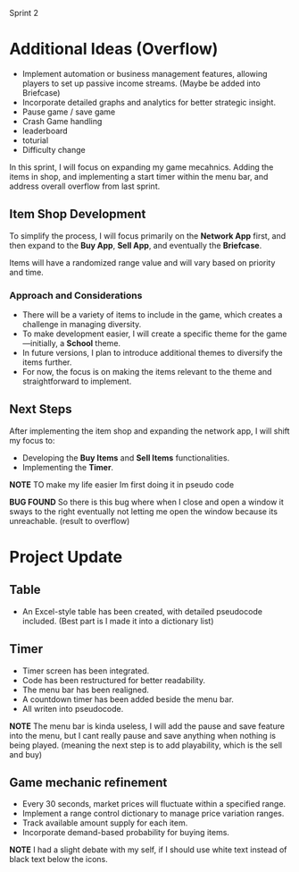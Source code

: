 Sprint 2

# Additional Ideas (Overflow)
- Implement automation or business management features, allowing players to set up passive income streams. (Maybe be added into Briefcase)
- Incorporate detailed graphs and analytics for better strategic insight.
- Pause game / save game
- Crash Game handling
- leaderboard
- toturial
- Difficulty change


In this sprint, I will focus on expanding my game mecahnics. Adding the items in shop, and implementing a start timer within the menu bar, and address overall overflow from last sprint.

## Item Shop Development

To simplify the process, I will focus primarily on the **Network App** first, and then expand to the **Buy App**, **Sell App**, and eventually the **Briefcase**.

Items will have a randomized range value and will vary based on priority and time. 

### Approach and Considerations
- There will be a variety of items to include in the game, which creates a challenge in managing diversity.
- To make development easier, I will create a specific theme for the game—initially, a **School** theme.
- In future versions, I plan to introduce additional themes to diversify the items further.
- For now, the focus is on making the items relevant to the theme and straightforward to implement.


## Next Steps

After implementing the item shop and expanding the network app, I will shift my focus to:

- Developing the **Buy Items** and **Sell Items** functionalities.
- Implementing the **Timer**.

**NOTE** TO make my life easier Im first doing it in pseudo code

**BUG FOUND** So there is this bug where when I close and open a window it sways to the right eventually not letting me open the window because its unreachable. (result to overflow)

# Project Update

## Table
- An Excel-style table has been created, with detailed pseudocode included. (Best part is I made it into a dictionary list)

## Timer
- Timer screen has been integrated.
- Code has been restructured for better readability.
- The menu bar has been realigned.
- A countdown timer has been added beside the menu bar.
- All writen into pseudocode.

**NOTE** The menu bar is kinda useless, I will add the pause and save feature into the menu, but I cant really pause and save anything when nothing is being played. (meaning the next step is to add playability, which is the sell and buy)

## Game mechanic refinement
- Every 30 seconds, market prices will fluctuate within a specified range.
- Implement a range control dictionary to manage price variation ranges.
- Track available amount supply for each item.
- Incorporate demand-based probability for buying items.

**NOTE** I had a slight debate with my self, if I should use white text instead of black text below the icons.